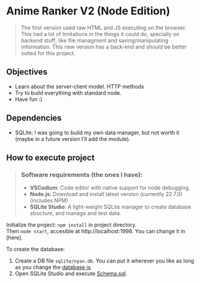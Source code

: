 # Anime Ranker V2 (Node Edition)

> The first version used raw HTML and JS executing on the browser. This had a lot of limitations in the things it could do, specially on backend stuff; like file managment and saving/manipulating information. This new version has a back-end and should be better suited for this project.

## Objectives
- Learn about the server-client model. HTTP methods
- Try to build everything with standard node.
- Have fun :)

## Dependencies
- SQLite: I was going to build my own data manager, but not worth it (maybe in a future version I'll add the module).

## How to execute project
> ### **Software requirements (the ones I have):** <br>
> - **VSCodium**: Code editor with native support for node debugging.
> - **Node.js**: Download and install latest version (currently 22.7.0) (includes NPM)
> - **SQLite Studio**: A light-weight SQLite manager to create database structure, and manage and test data.

Initialize the project: ```npm install``` in project directory. <br>
Then ```node start```, accesible at http://localhost:1998. You can change it in [here].

To create the database:
1. Create a DB file ```sqlite/nyan.db```. You can put it wherever you like as long as you change the [database js](bin/nyanDatabase.js).
2. Open SQLite Studio and execute [Schema.sql](sqlite/schema.sql).
